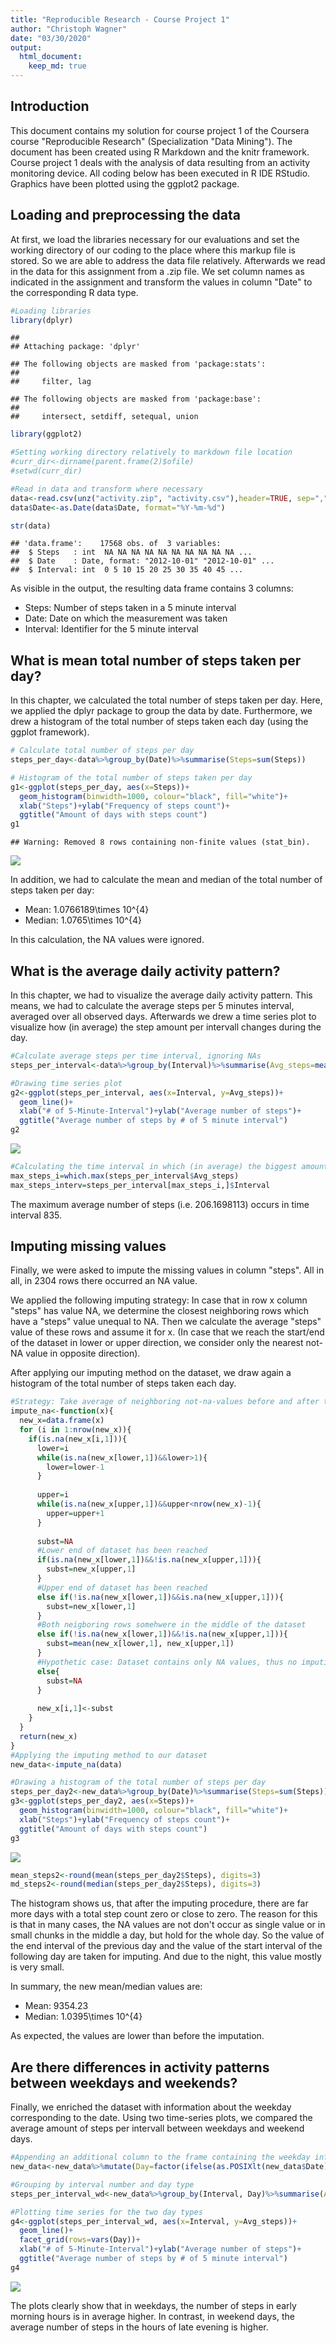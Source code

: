 ```yaml
---
title: "Reproducible Research - Course Project 1"
author: "Christoph Wagner"
date: "03/30/2020"
output: 
  html_document:
    keep_md: true
---
```




## Introduction
This document contains my solution for course project 1 of the Coursera course "Reproducible Research" (Specialization "Data Mining"). The document has been created using R Markdown and the knitr framework.
Course project 1 deals with the analysis of data resulting from an activity monitoring device. 
All coding below has been executed in R IDE RStudio. Graphics have been plotted using the ggplot2 package. 


## Loading and preprocessing the data
At first, we load the libraries necessary for our evaluations and set the working directory of our coding to the place where this markup file is stored. So we are able to address the data file relatively. 
Afterwards we read in the data for this assignment from a .zip file. 
We set column names as indicated in the assignment and transform the values in column "Date" to the corresponding R data type. 


```r
#Loading libraries
library(dplyr)
```

```
## 
## Attaching package: 'dplyr'
```

```
## The following objects are masked from 'package:stats':
## 
##     filter, lag
```

```
## The following objects are masked from 'package:base':
## 
##     intersect, setdiff, setequal, union
```

```r
library(ggplot2)

#Setting working directory relatively to markdown file location
#curr_dir<-dirname(parent.frame(2)$ofile)
#setwd(curr_dir)

#Read in data and transform where necessary
data<-read.csv(unz("activity.zip", "activity.csv"),header=TRUE, sep=",", na.strings="NA", col.names=c("Steps", "Date", "Interval"))
data$Date<-as.Date(data$Date, format="%Y-%m-%d")

str(data)
```

```
## 'data.frame':	17568 obs. of  3 variables:
##  $ Steps   : int  NA NA NA NA NA NA NA NA NA NA ...
##  $ Date    : Date, format: "2012-10-01" "2012-10-01" ...
##  $ Interval: int  0 5 10 15 20 25 30 35 40 45 ...
```
As visible in the output, the resulting data frame contains 3 columns:

* Steps: Number of steps taken in a 5 minute interval
* Date: Date on which the measurement was taken
* Interval: Identifier for the 5 minute interval

## What is mean total number of steps taken per day?
In this chapter, we calculated the total number of steps taken per day. Here, we applied the dplyr package to group the data by date.
Furthermore, we drew a histogram of the total number of steps taken each day (using the ggplot framework).


```r
# Calculate total number of steps per day
steps_per_day<-data%>%group_by(Date)%>%summarise(Steps=sum(Steps))

# Histogram of the total number of steps taken per day
g1<-ggplot(steps_per_day, aes(x=Steps))+
  geom_histogram(binwidth=1000, colour="black", fill="white")+
  xlab("Steps")+ylab("Frequency of steps count")+
  ggtitle("Amount of days with steps count")
g1
```

```
## Warning: Removed 8 rows containing non-finite values (stat_bin).
```

![](PA1_template_files/figure-html/unnamed-chunk-2-1.png)<!-- -->

In addition, we had to calculate the mean and median of the total number of steps taken per day:

* Mean: 1.0766189\times 10^{4}
* Median: 1.0765\times 10^{4}

In this calculation, the NA values were ignored.

## What is the average daily activity pattern?
In this chapter, we had to visualize the average daily activity pattern. 
This means, we had to calculate the average steps per 5 minutes interval, averaged over all observed days.
Afterwards we drew a time series plot to visualize how (in average) the step amount per intervall changes during the day. 

```r
#Calculate average steps per time interval, ignoring NAs
steps_per_interval<-data%>%group_by(Interval)%>%summarise(Avg_steps=mean(Steps, na.rm=TRUE))

#Drawing time series plot
g2<-ggplot(steps_per_interval, aes(x=Interval, y=Avg_steps))+
  geom_line()+
  xlab("# of 5-Minute-Interval")+ylab("Average number of steps")+
  ggtitle("Average number of steps by # of 5 minute interval")
g2
```

![](PA1_template_files/figure-html/unnamed-chunk-3-1.png)<!-- -->

```r
#Calculating the time interval in which (in average) the biggest amount of steps occurs
max_steps_i=which.max(steps_per_interval$Avg_steps)
max_steps_interv=steps_per_interval[max_steps_i,]$Interval
```

The maximum average number of steps (i.e. 206.1698113) occurs in time interval 835.

## Imputing missing values
Finally, we were asked to impute the missing values in column "steps". 
All in all, in 2304 rows there occurred an NA value. 

We applied the following imputing strategy:
In case that in row x column "steps" has value NA, we determine the closest neighboring rows which have a "steps" value unequal to NA. Then we calculate the average "steps" value of these rows and assume it for x.
(In case that we reach the start/end of the dataset in lower or upper direction, we consider only the nearest not-NA value in opposite direction).

After applying our imputing method on the dataset, we draw again a histogram of the total number of steps taken each day.


```r
#Strategy: Take average of neighboring not-na-values before and after the row with value NA
impute_na<-function(x){
  new_x=data.frame(x)
  for (i in 1:nrow(new_x)){
    if(is.na(new_x[i,1])){
      lower=i
      while(is.na(new_x[lower,1])&&lower>1){
        lower=lower-1
      }
      
      upper=i
      while(is.na(new_x[upper,1])&&upper<nrow(new_x)-1){
        upper=upper+1
      }
      
      subst=NA
      #Lower end of dataset has been reached
      if(is.na(new_x[lower,1])&&!is.na(new_x[upper,1])){
        subst=new_x[upper,1]
      }
      #Upper end of dataset has been reached
      else if(!is.na(new_x[lower,1])&&is.na(new_x[upper,1])){
        subst=new_x[lower,1]
      }
      #Both neigboring rows somehwere in the middle of the dataset
      else if(!is.na(new_x[lower,1])&&!is.na(new_x[upper,1])){
        subst=mean(new_x[lower,1], new_x[upper,1])
      }
      #Hypothetic case: Dataset contains only NA values, thus no imputing possible
      else{
        subst=NA
      }
      
      new_x[i,1]<-subst
    }
  }
  return(new_x)
}
#Applying the imputing method to our dataset
new_data<-impute_na(data)

#Drawing a histogram of the total number of steps per day
steps_per_day2<-new_data%>%group_by(Date)%>%summarise(Steps=sum(Steps))
g3<-ggplot(steps_per_day2, aes(x=Steps))+
  geom_histogram(binwidth=1000, colour="black", fill="white")+
  xlab("Steps")+ylab("Frequency of steps count")+
  ggtitle("Amount of days with steps count")
g3
```

![](PA1_template_files/figure-html/unnamed-chunk-4-1.png)<!-- -->

```r
mean_steps2<-round(mean(steps_per_day2$Steps), digits=3)
md_steps2<-round(median(steps_per_day2$Steps), digits=3)
```

The histogram shows us, that after the imputing procedure, there are far more days with a total step count zero or close to zero. The reason for this is that in many cases, the NA values are not don't occur as single value or in small chunks in the middle a day, but hold for the whole day. So the value of the end interval of the previous day and the value of the start interval of the following day are taken for imputing. And due to the night, this value mostly is very small. 

In summary, the new mean/median values are:

* Mean: 9354.23
* Median: 1.0395\times 10^{4}

As expected, the values are lower than before the imputation.

## Are there differences in activity patterns between weekdays and weekends?
Finally, we enriched the dataset with information about the weekday corresponding to the date. 
Using two time-series plots, we compared the average amount of steps per intervall between weekdays and weekend days.


```r
#Appending an additional column to the frame containing the weekday information
new_data<-new_data%>%mutate(Day=factor(ifelse(as.POSIXlt(new_data$Date)$wday>5, "Weekend", "Weekday")))

#Grouping by interval number and day type
steps_per_interval_wd<-new_data%>%group_by(Interval, Day)%>%summarise(Avg_steps=mean(Steps))

#Plotting time series for the two day types
g4<-ggplot(steps_per_interval_wd, aes(x=Interval, y=Avg_steps))+
  geom_line()+
  facet_grid(rows=vars(Day))+
  xlab("# of 5-Minute-Interval")+ylab("Average number of steps")+
  ggtitle("Average number of steps by # of 5 minute interval")
g4
```

![](PA1_template_files/figure-html/unnamed-chunk-5-1.png)<!-- -->

The plots clearly show that in weekdays, the number of steps in early morning hours is in average higher. In contrast, in weekend days, the average number of steps in the hours of late evening is higher. 

